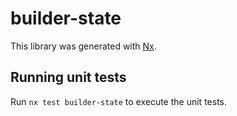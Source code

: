 # builder-state

This library was generated with [Nx](https://nx.dev).

## Running unit tests

Run `nx test builder-state` to execute the unit tests.
